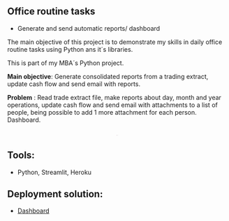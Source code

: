 ## Office routine tasks 
- Generate and send automatic reports/ dashboard

The main objective of this project is to demonstrate my skills in daily office routine tasks using Python ans it´s libraries. 

This is part of my MBA´s Python project.

**Main objective**: Generate consolidated reports from a trading extract, update cash flow and send email with reports.

**Problem** : Read trade extract file, make reports about day, month and year operations, update cash flow and send email with attachments to a list of people, being possible to add 1 more attachment for each person.
Dashboard.


<p align='center'>
    <img src='./image.PNG' style="width:05px"
 <
</p>


## **Tools**: 
- Python, Streamlit, Heroku

## **Deployment solution:**
- [Dashboard](https://trades-analysis.herokuapp.com/)